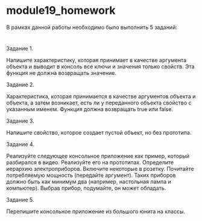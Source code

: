 # module19_homework

В рамках данной работы необходимо было выполнить 5 заданий:
#
Задание 1.

Напишите характеристику, которая принимает в качестве аргумента объекта и выводит в консоль все ключи и значения только свойств. Эта функция не должна возвращать значение.

Задание 2.

Характеристика, которая принимается в качестве аргументов объекта и объекта, а затем возникает, есть ли у переданного объекта свойство с указанным именем. Функция должна возвращать true или false.

Задание 3.

Напишите свойство, которое создает пустой объект, но без прототипа.

Задание 4.

Реализуйте следующее консольное приложение как пример, который разбирался в видео. Реализуйте его на прототипах. Определите иерархию электроприборов. Включите некоторые в розетку. Почитайте потребляемую мощность (передайте аргумент). Таких приборов должно быть как минимум два (например, настольная лампа и компьютер). Выбрав прибор, подумайте, он может обладать.

Задание 5.

Перепишите консольное приложение из большого юнита на классы.
